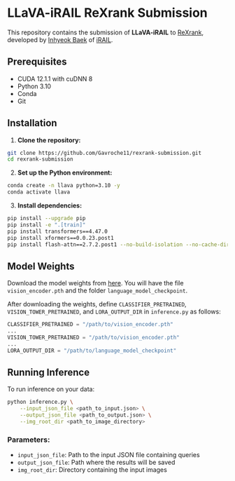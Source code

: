 # LLaVA-iRAIL ReXrank Submission

This repository contains the submission of **LLaVA-iRAIL** to [ReXrank](https://rexrank.ai/), developed by [Inhyeok Baek](https://github.com/Gavroche11) of [iRAIL](http://irail.snu.ac.kr/).

## Prerequisites

- CUDA 12.1.1 with cuDNN 8
- Python 3.10
- Conda
- Git

## Installation

1. **Clone the repository:**
```bash
git clone https://github.com/Gavroche11/rexrank-submission.git
cd rexrank-submission
```

2. **Set up the Python environment:**
```bash
conda create -n llava python=3.10 -y
conda activate llava
```

3. **Install dependencies:**
```bash
pip install --upgrade pip
pip install -e ".[train]"
pip install transformers==4.47.0
pip install xformers==0.0.23.post1
pip install flash-attn==2.7.2.post1 --no-build-isolation --no-cache-dir
```

## Model Weights

Download the model weights from [here](https://drive.google.com/drive/folders/1SlP4XyGo73JAI74x9TvVWbQcMHI88snM?usp=sharing). You will have the file `vision_encoder.pth` and the folder `language_model_checkpoint`.

After downloading the weights, define `CLASSIFIER_PRETRAINED`, `VISION_TOWER_PRETRAINED`, and `LORA_OUTPUT_DIR` in `inference.py` as follows:
```python
CLASSIFIER_PRETRAINED = "/path/to/vision_encoder.pth"
...
VISION_TOWER_PRETRAINED = "/path/to/vision_encoder.pth"
...
LORA_OUTPUT_DIR = "/path/to/language_model_checkpoint"
```

## Running Inference

To run inference on your data:
```bash
python inference.py \
    --input_json_file <path_to_input.json> \
    --output_json_file <path_to_output.json> \
    --img_root_dir <path_to_image_directory>
```

### Parameters:
- `input_json_file`: Path to the input JSON file containing queries
- `output_json_file`: Path where the results will be saved
- `img_root_dir`: Directory containing the input images